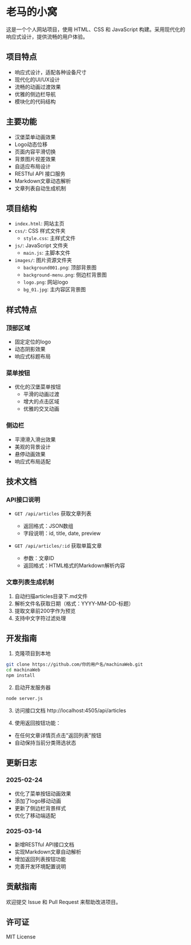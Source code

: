 # 老马的小窝

这是一个个人网站项目，使用 HTML、CSS 和 JavaScript 构建。采用现代化的响应式设计，提供流畅的用户体验。

## 项目特点

- 响应式设计，适配各种设备尺寸
- 现代化的UI/UX设计
- 流畅的动画过渡效果
- 优雅的侧边栏导航
- 模块化的代码结构

## 主要功能

- 汉堡菜单动画效果
- Logo动态位移
- 页面内容平滑切换
- 背景图片视差效果
- 自适应布局设计
- RESTful API 接口服务
- Markdown文章动态解析
- 文章列表自动生成机制

## 项目结构

- `index.html`: 网站主页
- `css/`: CSS 样式文件夹
  - `style.css`: 主样式文件
- `js/`: JavaScript 文件夹
  - `main.js`: 主脚本文件
- `images/`: 图片资源文件夹
  - `background001.png`: 顶部背景图
  - `background-menu.png`: 侧边栏背景图
  - `logo.png`: 网站logo
  - `bg_01.jpg`: 主内容区背景图

## 样式特点

### 顶部区域
- 固定定位的logo
- 动态阴影效果
- 响应式标题布局

### 菜单按钮
- 优化的汉堡菜单按钮
  - 平滑的动画过渡
  - 增大的点击区域
  - 优雅的交叉动画

### 侧边栏
- 平滑滑入滑出效果
- 美观的背景设计
- 悬停动画效果
- 响应式布局适配

## 技术文档

### API接口说明
- `GET /api/articles` 获取文章列表
  - 返回格式：JSON数组
  - 字段说明：id, title, date, preview

- `GET /api/articles/:id` 获取单篇文章
  - 参数：文章ID
  - 返回格式：HTML格式的Markdown解析内容

### 文章列表生成机制
1. 自动扫描articles目录下.md文件
2. 解析文件名获取日期（格式：YYYY-MM-DD-标题）
3. 提取文章前200字作为预览
4. 支持中文字符过滤处理

## 开发指南

1. 克隆项目到本地
```bash
git clone https://github.com/你的用户名/machinaWeb.git
cd machinaWeb
npm install
```

2. 启动开发服务器
```bash
node server.js
```

3. 访问接口文档
http://localhost:4505/api/articles

4. 使用返回按钮功能：
- 在任何文章详情页点击"返回列表"按钮
- 自动保持当前分类筛选状态

## 更新日志

### 2025-02-24
- 优化了菜单按钮动画效果
- 添加了logo移动动画
- 更新了侧边栏背景样式
- 优化了移动端适配

### 2025-03-14
- 新增RESTful API接口文档
- 实现Markdown文章自动解析
- 增加返回列表按钮功能
- 完善开发环境配置说明

## 贡献指南

欢迎提交 Issue 和 Pull Request 来帮助改进项目。

## 许可证

MIT License
